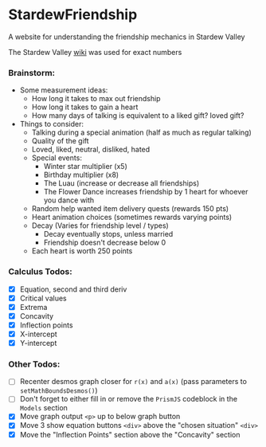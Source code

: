 # StardewFriendship
A website for understanding the friendship mechanics in Stardew Valley

The Stardew Valley [wiki](https://stardewvalleywiki.com/Friendship) was used for exact numbers

### Brainstorm:
- Some measurement ideas:
   - How long it takes to max out friendship
   - How long it takes to gain a heart
   - How many days of talking is equivalent to a liked gift? loved gift?
- Things to consider:
   - Talking during a special animation (half as much as regular talking)
   - Quality of the gift
   - Loved, liked, neutral, disliked, hated
   - Special events:
      - Winter star multiplier (x5)
      - Birthday multiplier (x8)
      - The Luau (increase or decrease all friendships)
      - The Flower Dance increases friendship by 1 heart for whoever you dance with
   - Random help wanted item delivery quests (rewards 150 pts)
   - Heart animation choices (sometimes rewards varying points)
   - Decay (Varies for friendship level / types)
      - Decay eventually stops, unless married
      - Friendship doesn't decrease below 0
   - Each heart is worth 250 points

### Calculus Todos: 
- [x] Equation, second and third deriv
- [x] Critical values
- [x] Extrema
- [x] Concavity
- [x] Inflection points
- [x] X-intercept
- [x] Y-intercept

### Other Todos:
- [ ] Recenter desmos graph closer for `r(x)` and `a(x)` (pass parameters to `setMathBoundsDesmos()`)
- [ ] Don't forget to either fill in or remove the `PrismJS` codeblock in the `Models` section
- [x] Move graph output `<p>` up to below graph button
- [x] Move 3 show equation buttons `<div>` above the "chosen situation" `<div>`
- [x] Move the "Inflection Points" section above the "Concavity" section